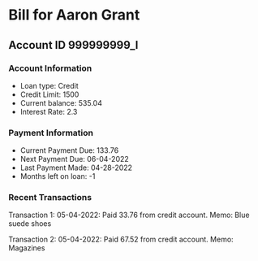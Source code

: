# Bill for Aaron Grant
## Account ID 999999999_l
### Account Information
* Loan type: Credit
* Credit Limit: 1500
* Current balance: 535.04
* Interest Rate: 2.3
### Payment Information
* Current Payment Due: 133.76
* Next Payment Due: 06-04-2022
* Last Payment Made: 04-28-2022
* Months left on loan: -1
### Recent Transactions

Transaction 1: 05-04-2022: Paid 33.76 from credit account. Memo: Blue suede shoes

Transaction 2: 05-04-2022: Paid 67.52 from credit account. Memo: Magazines
